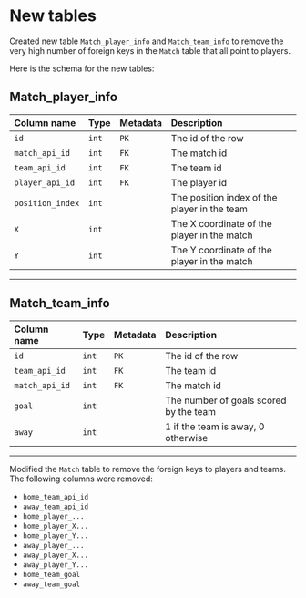 # New tables

Created new table `Match_player_info` and `Match_team_info` to remove the very high number of foreign keys in the `Match` table that all point to players.

Here is the schema for the new tables:

## Match_player_info

| Column name      | Type  | Metadata | Description                                  |
| :--------------- | :---- | :------- | :------------------------------------------- |
| `id`             | `int` | `PK`     | The id of the row                            |
| `match_api_id`   | `int` | `FK`     | The match id                                 |
| `team_api_id`    | `int` | `FK`     | The team id                                  |
| `player_api_id`  | `int` | `FK`     | The player id                                |
| `position_index` | `int` |          | The position index of the player in the team |
| `X`              | `int` |          | The X coordinate of the player in the match  |
| `Y`              | `int` |          | The Y coordinate of the player in the match  |

---

## Match_team_info

| Column name    | Type  | Metadata | Description                            |
| :------------- | :---- | :------- | :------------------------------------- |
| `id`           | `int` | `PK`     | The id of the row                      |
| `team_api_id`  | `int` | `FK`     | The team id                            |
| `match_api_id` | `int` | `FK`     | The match id                           |
| `goal`         | `int` |          | The number of goals scored by the team |
| `away`         | `int` |          | 1 if the team is away, 0 otherwise     |

---

Modified the `Match` table to remove the foreign keys to players and teams.
The following columns were removed:

-   `home_team_api_id`
-   `away_team_api_id`
-   `home_player_...`
-   `home_player_X...`
-   `home_player_Y...`
-   `away_player_...`
-   `away_player_X...`
-   `away_player_Y...`
-   `home_team_goal`
-   `away_team_goal`
